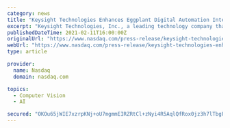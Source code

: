 ```yaml
---
category: news
title: "Keysight Technologies Enhances Eggplant Digital Automation Intelligence Platform with High-Speed Computer Vision"
excerpt: "Keysight Technologies, Inc., a leading technology company that helps enterprises, service providers and governments accelerate innovation to connect and secure the world, announced the latest release of the Eggplant Digital Automation Intelligence platform that enables organizations to automate the testing of high-speed applications"
publishedDateTime: 2021-02-11T16:00:00Z
originalUrl: "https://www.nasdaq.com/press-release/keysight-technologies-enhances-eggplant-digital-automation-intelligence-platform-with"
webUrl: "https://www.nasdaq.com/press-release/keysight-technologies-enhances-eggplant-digital-automation-intelligence-platform-with"
type: article

provider:
  name: Nasdaq
  domain: nasdaq.com

topics:
  - Computer Vision
  - AI

secured: "OKOu65jWIE7xzrpKNj+oU7mgmmEIRZRtCl+zNyi4R5AqlQfRox0jz3h7lTbgFaljCisHTU4rhLb8hAcMxUuoOfVYvDrAPKsPEEAOGDDtMDe1jJ1+zREzQMxfOAUTyq2zk9FHhSecVym+gm3yxOeBjEihKxr1rKSX0Km3BgsDkUkyBJLLx+1dTAM6NeQx72QLWDrIL0TdVp42lKM1HRBZ/EqvtxKtWCOMl/Y1U2eeWL0BASBPCo3CRDd+8DOqyQxdk2Q+WcM8almusmTZKgnrUdjPC71NLk1H9AMorSLU7KfHyPPYEBSER4O1AZ4fBJ8XQYXk/bpjstLdSEIEqdbIArrvCcTWb+2ICHJCczy+bHE=;aS2iOkHDGJHsglhfgPPFYQ=="
---
```


